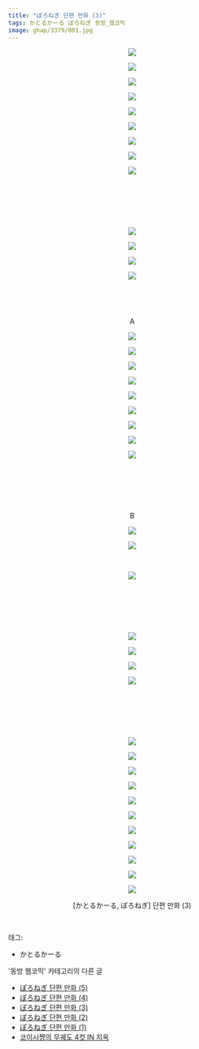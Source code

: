 ```yaml
---
title: "ぽろねぎ 단편 만화 (3)"
tags: かとるかーる ぽろねぎ 동방_웹코믹
image: ghap/3379/001.jpg
---
```

<div class="article">
<p style="text-align: center; clear: none; float: none;"><img src="{{ site.nasurl }}/ghap/3379/001.jpg"/></p>
<p style="text-align: center; clear: none; float: none;"><img src="{{ site.nasurl }}/ghap/3379/002.jpg"/></p>
<p style="text-align: center; clear: none; float: none;"><img src="{{ site.nasurl }}/ghap/3379/003.jpg"/></p>
<p style="text-align: center; clear: none; float: none;"><img src="{{ site.nasurl }}/ghap/3379/004.jpg"/></p>
<p style="text-align: center; clear: none; float: none;"><img src="{{ site.nasurl }}/ghap/3379/005.jpg"/></p>
<p style="text-align: center; clear: none; float: none;"><img src="{{ site.nasurl }}/ghap/3379/006.jpg"/></p>
<p style="text-align: center; clear: none; float: none;"><img src="{{ site.nasurl }}/ghap/3379/007.jpg"/></p>
<p style="text-align: center; clear: none; float: none;"><img src="{{ site.nasurl }}/ghap/3379/008.jpg"/></p>
<p style="text-align: center; clear: none; float: none;"><img src="{{ site.nasurl }}/ghap/3379/009.jpg"/></p>
<p style="text-align: center; clear: none; float: none;"><br/></p>
<p style="text-align: center; clear: none; float: none;"><br/></p>
<p style="text-align: center; clear: none; float: none;"><br/></p>
<p style="text-align: center; clear: none; float: none;"><img src="{{ site.nasurl }}/ghap/3379/010.jpg"/></p>
<p style="text-align: center; clear: none; float: none;"><img src="{{ site.nasurl }}/ghap/3379/011.jpg"/></p>
<p style="text-align: center; clear: none; float: none;"><img src="{{ site.nasurl }}/ghap/3379/012.jpg"/></p>
<p style="text-align: center; clear: none; float: none;"><img src="{{ site.nasurl }}/ghap/3379/013.jpg"/></p>
<p style="text-align: center; clear: none; float: none;"><br/></p>
<p style="text-align: center; clear: none; float: none;"><br/></p>
<p style="text-align: center; clear: none; float: none;">A</p>
<p style="text-align: center; clear: none; float: none;"><img src="{{ site.nasurl }}/ghap/3379/014.jpg"/></p>
<p style="text-align: center; clear: none; float: none;"><img src="{{ site.nasurl }}/ghap/3379/015.jpg"/></p>
<p style="text-align: center; clear: none; float: none;"><img src="{{ site.nasurl }}/ghap/3379/016.jpg"/></p>
<p style="text-align: center; clear: none; float: none;"><img src="{{ site.nasurl }}/ghap/3379/017.jpg"/></p>
<p style="text-align: center; clear: none; float: none;"><img src="{{ site.nasurl }}/ghap/3379/018.jpg"/></p>
<p style="text-align: center; clear: none; float: none;"><img src="{{ site.nasurl }}/ghap/3379/019.jpg"/></p>
<p style="text-align: center; clear: none; float: none;"><img src="{{ site.nasurl }}/ghap/3379/020.jpg"/></p>
<p style="text-align: center; clear: none; float: none;"><img src="{{ site.nasurl }}/ghap/3379/021.jpg"/></p>
<p style="text-align: center; clear: none; float: none;"><img src="{{ site.nasurl }}/ghap/3379/022.jpg"/></p>
<p style="text-align: center; clear: none; float: none;"><br/></p>
<p style="text-align: center; clear: none; float: none;"><br/></p>
<p style="text-align: center; clear: none; float: none;"><br/></p>
<p style="text-align: center; clear: none; float: none;">B</p>
<p style="text-align: center; clear: none; float: none;"><img src="{{ site.nasurl }}/ghap/3379/023.jpg"/></p>
<p style="text-align: center; clear: none; float: none;"><img src="{{ site.nasurl }}/ghap/3379/024.jpg"/></p>
<p style="text-align: center; clear: none; float: none;"><br/></p>
<p style="text-align: center; clear: none; float: none;"><img src="{{ site.nasurl }}/ghap/3379/025.jpg"/></p>
<p style="text-align: center; clear: none; float: none;"><br/></p>
<p style="text-align: center; clear: none; float: none;"><br/></p>
<p style="text-align: center; clear: none; float: none;"><br/></p>
<p style="text-align: center; clear: none; float: none;"><img src="{{ site.nasurl }}/ghap/3379/026.jpg"/></p>
<p style="text-align: center; clear: none; float: none;"><img src="{{ site.nasurl }}/ghap/3379/027.jpg"/></p>
<p style="text-align: center; clear: none; float: none;"><img src="{{ site.nasurl }}/ghap/3379/028.jpg"/></p>
<p style="text-align: center; clear: none; float: none;"><img src="{{ site.nasurl }}/ghap/3379/029.jpg"/></p>
<p style="text-align: center; clear: none; float: none;"><br/></p>
<p style="text-align: center; clear: none; float: none;"><br/></p>
<p style="text-align: center; clear: none; float: none;"><br/></p>
<p style="text-align: center; clear: none; float: none;"><img src="{{ site.nasurl }}/ghap/3379/030.jpg"/></p>
<p style="text-align: center; clear: none; float: none;"><img src="{{ site.nasurl }}/ghap/3379/031.jpg"/></p>
<p style="text-align: center; clear: none; float: none;"><img src="{{ site.nasurl }}/ghap/3379/032.jpg"/></p>
<p style="text-align: center; clear: none; float: none;"><img src="{{ site.nasurl }}/ghap/3379/033.jpg"/></p>
<p style="text-align: center; clear: none; float: none;"><img src="{{ site.nasurl }}/ghap/3379/034.jpg"/></p>
<p style="text-align: center; clear: none; float: none;"><img src="{{ site.nasurl }}/ghap/3379/035.jpg"/></p>
<p style="text-align: center; clear: none; float: none;"><img src="{{ site.nasurl }}/ghap/3379/036.jpg"/></p>
<p style="text-align: center; clear: none; float: none;"><img src="{{ site.nasurl }}/ghap/3379/037.jpg"/></p>
<p style="text-align: center; clear: none; float: none;"><img src="{{ site.nasurl }}/ghap/3379/038.jpg"/></p>
<p style="text-align: center; clear: none; float: none;"><img src="{{ site.nasurl }}/ghap/3379/039.jpg"/></p>
<p style="text-align: center; clear: none; float: none;"><img src="{{ site.nasurl }}/ghap/3379/040.jpg"/></p>
<p style="text-align: center; clear: none; float: none;">[かとるかーる, ぽろねぎ] 단편 만화 (3)</p>
<p><br/></p>
</div><div class="tagTrail">
<p>태그: </p>
<ul>
<li>かとるかーる</li>
</ul>
</div><div class="another">
<p>'동방 웹코믹' 카테고리의 다른 글</p>
<ul>
<li><a href="/2017-06-16-ghap_3381">ぽろねぎ 단편 만화 (5)</a></li>
<li><a href="/2017-06-16-ghap_3380">ぽろねぎ 단편 만화 (4)</a></li>
<li><a href="/2017-06-16-ghap_3379">ぽろねぎ 단편 만화 (3)</a></li>
<li><a href="/2017-06-15-ghap_3378">ぽろねぎ 단편 만화 (2)</a></li>
<li><a href="/2017-06-15-ghap_3377">ぽろねぎ 단편 만화 (1)</a></li>
<li><a href="/2017-06-13-ghap_3376">코이시쨩의 무궤도 4컷 IN 지옥</a></li>
</ul>
</div><div class="cb_module cb_fluid">
<div class="cb_wrt cb_profile">
</div><!-- commentList close -->
</div>